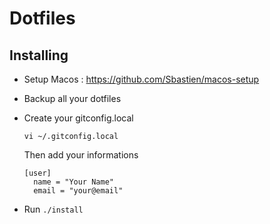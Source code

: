 # Dotfiles

## Installing

  - Setup Macos : https://github.com/Sbastien/macos-setup
  - Backup all your dotfiles
  - Create your gitconfig.local
    ```
    vi ~/.gitconfig.local
    ```

    Then add your informations

    ```
    [user]
      name = "Your Name"
      email = "your@email"
    ```
  - Run `./install`
